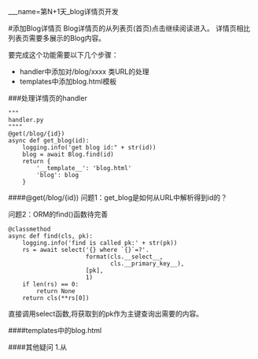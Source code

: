 ___name=第N+1天_blog详情页开发

#添加Blog详情页
Blog详情页的从列表页(首页)点击继续阅读进入。
详情页相比列表页需要多展示的Blog内容。

要完成这个功能需要以下几个步骤：

 - handler中添加对/blog/xxxx 类URL的处理 
 - templates中添加blog.html模板
    
   
###处理详情页的handler


    """
    handler.py
    """"
    @get(/blog/{id})
    async def get_blog(id):
        logging.info('get blog id:" + str(id))
        blog = await Blog.find(id)
        return {
            '__template__': 'blog.html'
            'blog': blog
        }
####@get(/blog/{id})
问题1：get_blog是如何从URL中解析得到id的？

问题2：ORM的find()函数待完善

    @classmethod
    async def find(cls, pk):
        logging.info('find is called pk:' + str(pk))
        rs = await select('{} where `{}`=?'.
                          format(cls.__select__, 
                                 cls.__primary_key__),
                          [pk], 
                          1)
        if len(rs) == 0:
            return None
        return cls(**rs[0])

直接调用select函数,将获取到的pk作为主键查询出需要的内容。

####templates中的blog.html


####其他疑问
1.从
        
    
    
